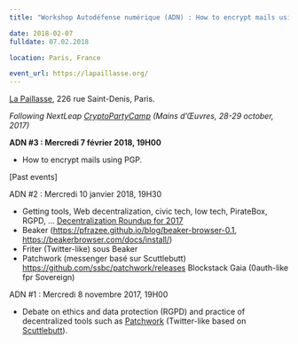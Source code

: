 ```yaml
---
title: "Workshop Autodéfense numérique (ADN) : How to encrypt mails using PGP"

date: 2018-02-07
fulldate: 07.02.2018

location: Paris, France

event_url: https://lapaillasse.org/
---
```

[La Paillasse](http://www.openstreetmap.org/node/2798968100), 226 rue Saint-Denis, Paris.

*Following NextLeap [CryptoPartyCamp](http://nextleap.eu/events/cryptocamp-mdo-2017.html) (Mains d’Œuvres, 28-29 october, 2017)*

**ADN #3 : Mercredi 7 février 2018, 19H00**

- How to encrypt mails using PGP. 


[Past events]

ADN #2 : Mercredi 10 janvier 2018, 19H30

- Getting tools, Web decentralization, civic tech, low tech, PirateBox, RGPD, …
[Decentralization Roundup for 2017](http://clutchofthedeadhand.com/roundup-2017/)
- Beaker (https://pfrazee.github.io/blog/beaker-browser-0.1, https://beakerbrowser.com/docs/install/)
- Friter (Twitter-like) sous Beaker
- Patchwork (messenger basé sur Scuttlebutt)
https://github.com/ssbc/patchwork/releases
Blockstack Gaia (0auth-like fpr Sovereign)
 

ADN #1 : Mercredi 8 novembre 2017, 19H00

- Debate on ethics and data protection (RGPD) and practice of decentralized tools such as [Patchwork](https://github.com/ssbc/patchwork) (Twitter-like based on [Scuttlebutt](https://staltz.com/an-off-grid-social-network.html)).

